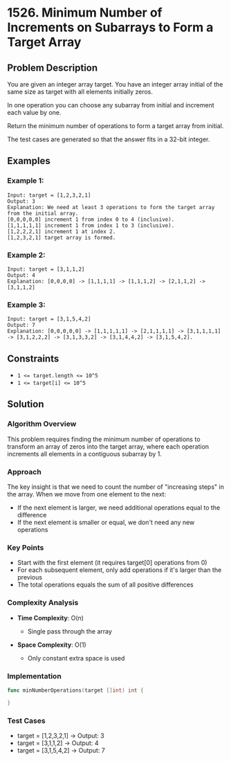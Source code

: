 # 1526. Minimum Number of Increments on Subarrays to Form a Target Array

## Problem Description

You are given an integer array target. You have an integer array initial of the same size as target with all elements initially zeros.

In one operation you can choose any subarray from initial and increment each value by one.

Return the minimum number of operations to form a target array from initial.

The test cases are generated so that the answer fits in a 32-bit integer.

## Examples

### Example 1:
```
Input: target = [1,2,3,2,1]
Output: 3
Explanation: We need at least 3 operations to form the target array from the initial array.
[0,0,0,0,0] increment 1 from index 0 to 4 (inclusive).
[1,1,1,1,1] increment 1 from index 1 to 3 (inclusive).
[1,2,2,2,1] increment 1 at index 2.
[1,2,3,2,1] target array is formed.
```

### Example 2:
```
Input: target = [3,1,1,2]
Output: 4
Explanation: [0,0,0,0] -> [1,1,1,1] -> [1,1,1,2] -> [2,1,1,2] -> [3,1,1,2]
```

### Example 3:
```
Input: target = [3,1,5,4,2]
Output: 7
Explanation: [0,0,0,0,0] -> [1,1,1,1,1] -> [2,1,1,1,1] -> [3,1,1,1,1] -> [3,1,2,2,2] -> [3,1,3,3,2] -> [3,1,4,4,2] -> [3,1,5,4,2].
```

## Constraints

- `1 <= target.length <= 10^5`
- `1 <= target[i] <= 10^5`

## Solution

### Algorithm Overview

This problem requires finding the minimum number of operations to transform an array of zeros into the target array, where each operation increments all elements in a contiguous subarray by 1.

### Approach

The key insight is that we need to count the number of "increasing steps" in the array. When we move from one element to the next:
- If the next element is larger, we need additional operations equal to the difference
- If the next element is smaller or equal, we don't need any new operations

### Key Points

- Start with the first element (it requires target[0] operations from 0)
- For each subsequent element, only add operations if it's larger than the previous
- The total operations equals the sum of all positive differences

### Complexity Analysis

- **Time Complexity**: O(n)
  - Single pass through the array

- **Space Complexity**: O(1)
  - Only constant extra space is used

### Implementation

```go
func minNumberOperations(target []int) int {

}
```

### Test Cases

- target = [1,2,3,2,1] -> Output: 3
- target = [3,1,1,2] -> Output: 4
- target = [3,1,5,4,2] -> Output: 7

